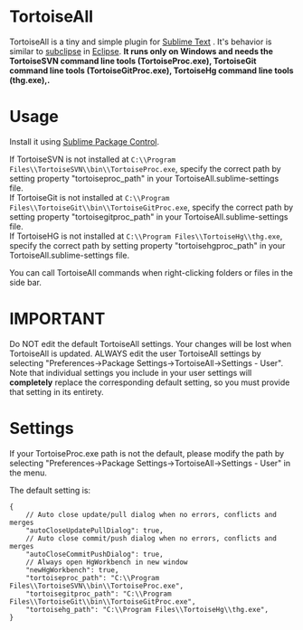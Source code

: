TortoiseAll
=============
TortoiseAll is a tiny and simple plugin for [Sublime Text](http://www.sublimetext.com) .
It's behavior is similar to [subclipse](http://subclipse.tigris.org/) in [Eclipse](http://www.eclipse.org/).
**It runs only on Windows and needs the TortoiseSVN command line tools (TortoiseProc.exe), TortoiseGit command line tools (TortoiseGitProc.exe), TortoiseHg command line tools (thg.exe),.**

Usage
============
Install it using [Sublime Package Control](http://wbond.net/sublime_packages/package_control).  

If TortoiseSVN is not installed at `C:\\Program Files\\TortoiseSVN\\bin\\TortoiseProc.exe`, specify the correct path
by setting property "tortoiseproc_path" in your TortoiseAll.sublime-settings file.  
If TortoiseGit is not installed at `C:\\Program Files\\TortoiseGit\\bin\\TortoiseGitProc.exe`, specify the correct path
by setting property "tortoisegitproc_path" in your TortoiseAll.sublime-settings file.  
If TortoiseHG is not installed at `C:\\Program Files\\TortoiseHg\\thg.exe`, specify the correct path
by setting property "tortoisehgproc_path" in your TortoiseAll.sublime-settings file.

You can call TortoiseAll commands when right-clicking folders or files in the side bar.


IMPORTANT
==============

Do NOT edit the default TortoiseAll settings. Your changes will be lost
when TortoiseAll is updated. ALWAYS edit the user TortoiseAll settings
by selecting "Preferences->Package Settings->TortoiseAll->Settings - User".
Note that individual settings you include in your user settings will **completely**
replace the corresponding default setting, so you must provide that setting in its entirety.

Settings
==============

If your TortoiseProc.exe path is not the default, please modify the path by selecting 
"Preferences->Package Settings->TortoiseAll->Settings - User" in the menu.

The default setting is:

    {
        // Auto close update/pull dialog when no errors, conflicts and merges
        "autoCloseUpdatePullDialog": true,
        // Auto close commit/push dialog when no errors, conflicts and merges
        "autoCloseCommitPushDialog": true,
        // Always open HgWorkbench in new window
        "newHgWorkbench": true,
        "tortoiseproc_path": "C:\\Program Files\\TortoiseSVN\\bin\\TortoiseProc.exe",
        "tortoisegitproc_path": "C:\\Program Files\\TortoiseGit\\bin\\TortoiseGitProc.exe",
        "tortoisehg_path": "C:\\Program Files\\TortoiseHg\\thg.exe",
    }
